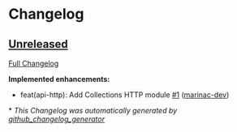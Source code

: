 # Changelog

## [Unreleased](https://github.com/marinac-dev/qdrant/tree/HEAD)

[Full Changelog](https://github.com/marinac-dev/qdrant/compare/d9ca6ba7730ae7ecc0cfbd1eefe898d210593300...HEAD)

**Implemented enhancements:**

- feat\(api-http\): Add Collections HTTP module [\#1](https://github.com/marinac-dev/qdrant/pull/1) ([marinac-dev](https://github.com/marinac-dev))



\* *This Changelog was automatically generated by [github_changelog_generator](https://github.com/github-changelog-generator/github-changelog-generator)*
